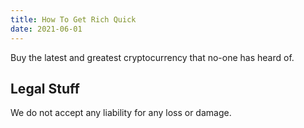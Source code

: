 ```yaml
--- 
title: How To Get Rich Quick
date: 2021-06-01
---
```

Buy the latest and greatest cryptocurrency that no-one has heard of.
 
## Legal Stuff
We do not accept any liability for any loss or damage.